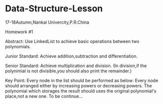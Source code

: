 # Data-Structure-Lesson
17-18Autumn,Nankai Univercity,P.R.China

Homework #1

Abstract:
Use LinkedList to achieve basic operations between two polynomials.

Junior Standard:
Achieve addition,subtraction and differentiation.

Senior Standard:
Achieve multiplication and division.
(In division,if the polynimial is not divisible,you should also print the remainder.)

Key Point:
Every node in the list should be performed as below:
Every node should arranged either by increasing powers or decreasing powers.
The polynomial which storages the result should uses the original polynomial's place,not a new one.
To be continue...
